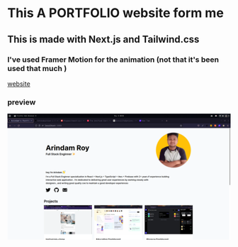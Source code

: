 # This A PORTFOLIO website form me 

## This is made with Next.js and Tailwind.css 

### I've used Framer Motion for the animation (not that it's been used that much )

[website](https://portfolio-60497we5w-arindam96.vercel.app)

### preview
![](public/website.png)
